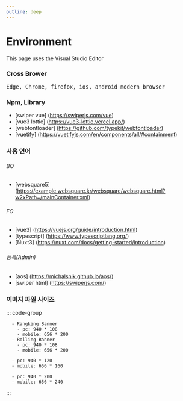 ```yaml
---
outline: deep
---
```


# Environment

This page uses the Visual Studio Editor

### Cross Brower
<pre>Edge, Chrome, firefox, ios, android modern browser</pre>

### Npm, Library
- [swiper vue] (https://swiperjs.com/vue)
- [vue3 lottie] (https://vue3-lottie.vercel.app/)
- [webfontloader] (https://github.com/typekit/webfontloader)
- [vuetify] (https://vuetifyjs.com/en/components/all/#containment)

### 사용 언어
###### BO
- [websquare5] (https://example.websquare.kr/websquare/websquare.html?w2xPath=/mainContainer.xml)

###### FO
- [vue3] (https://vuejs.org/guide/introduction.html) 
- [typescript] (https://www.typescriptlang.org/)
- [Nuxt3] (https://nuxt.com/docs/getting-started/introduction)

###### 등록(Admin)
- [aos] (https://michalsnik.github.io/aos/)
- [swiper html] (https://swiperjs.com/)

### 이미지 파일 사이즈

::: code-group

  ```md[Main Banner]
    - Rangking Banner
      - pc: 940 * 108
      - mobile: 656 * 200
    - Rolling Banner
      - pc: 940 * 108
      - mobile: 656 * 200
  ```
  ```md[Fare Banner]
    - pc: 940 * 120
    - mobile: 656 * 160
  ```
  ```md[Mypage Banner]
    - pc: 940 * 200
    - mobile: 656 * 240
  ```

:::